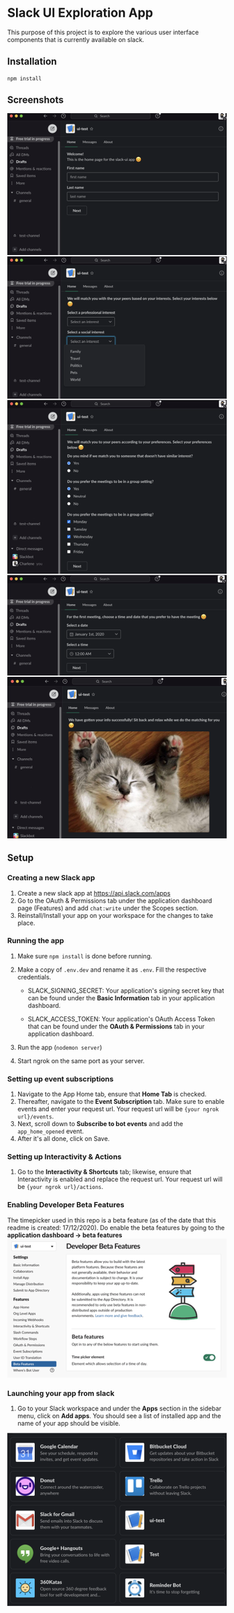 # Slack UI Exploration App

This purpose of this project is to explore the various user interface components that is currently available on slack.

## Installation

```
npm install
```
## Screenshots
![Name field](screenshots/name.png)
![Selecting interest field](screenshots/interest.png)
![Radio buttons and checkboxes](screenshots/radio.png)
![Date time](screenshots/datetime.png)
![Ending screen](screenshots/cat.png)


## Setup

### Creating a new Slack app
1. Create a new slack app at https://api.slack.com/apps 
2. Go to the OAuth & Permissions tab under the application dashboard page (Features) and add `chat:write` under the Scopes section. 
3. Reinstall/Install your app on your workspace for the changes to take place. 


### Running the app
1. Make sure `npm install` is done before running.
2. Make a copy of `.env.dev` and rename it as `.env`. Fill the respective credentials.
	* SLACK_SIGNING_SECRET: Your application's signing secret key that can be found under the **Basic Information** tab in your application dashboard.

	* SLACK_ACCESS_TOKEN: Your application's OAuth Access Token that can be found under the **OAuth & Permissions** tab in your application dashboard. 

3. Run the app (`nodemon server`)
4. Start ngrok on the same port as your server. 

### Setting up event subscriptions
1. Navigate to the App Home tab, ensure that **Home Tab** is checked. 
2. Thereafter, navigate to the **Event Subscription** tab. Make sure to enable events and enter your request url. Your request url will be `{your ngrok url}/events`. 
3. Next, scroll down to **Subscribe to bot events** and add the `app_home_opened` event.
4. After it's all done, click on Save. 

### Setting up Interactivity & Actions
1. Go to the **Interactivity & Shortcuts** tab; likewise, ensure that Interactivity is enabled and replace the request url. Your request url will be `{your ngrok url}/actions`.

### Enabling Developer Beta Features
The timepicker used in this repo is a beta feature (as of the date that this readme is created: 17/12/2020). 
Do enable the beta features by going to the **application dashboard -> beta features**
![Adding timepicker](screenshots/timepicker.png)

### Launching your app from slack
1. Go to your Slack workspace and under the **Apps** section in the sidebar menu, click on **Add apps**. You should see a list of installed app and the name of your app should be visible. 

![Adding apps](screenshots/adding-apps.png)



